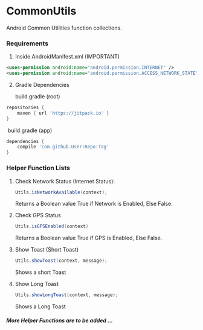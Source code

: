 # CommonUtils

Android Common Utilities function collections.

### **Requirements**

1. Inside AndroidManifest.xml (IMPORTANT)

```xml
<uses-permission android:name="android.permission.INTERNET" />
<uses-permission android:name="android.permission.ACCESS_NETWORK_STATE" />
```

2. Gradle Dependencies

   build.gradle (root)

```groovy
repositories {
  	maven { url 'https://jitpack.io' }
}
```

​	build.gradle (app)

```groovy
dependencies {
	compile 'com.github.User:Repo:Tag'
}
```

### **Helper Function Lists**

1. Check Network Status (Internet Status):

   ```java
   Utils.isNetworkAvailable(context);
   ```

   Returns a Boolean value True if Network is Enabled, Else False.

2. Check GPS Status

   ```java
   Utils.isGPSEnabled(context)
   ```

   Returns a Boolean value True if GPS is Enabled, Else False.

3. Show Toast (Short Toast)

   ```java
   Utils.showToast(context, message);
   ```

   Shows a short Toast

4. Show Long Toast

   ```java
   Utils.showLongToast(context, message);
   ```

   Shows a Long Toast

##### More Helper Functions are to be added ...